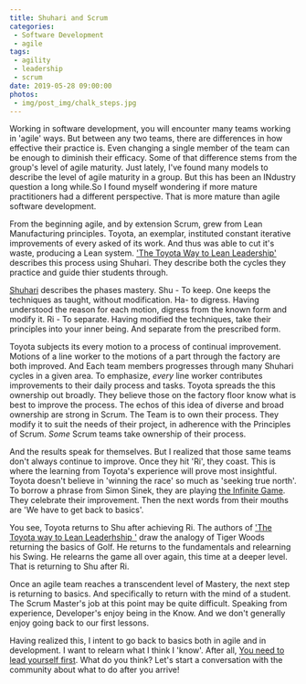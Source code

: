 ```yaml
---
title: Shuhari and Scrum
categories:
 - Software Development
 - agile
tags:
 - agility
 - leadership
 - scrum
date: 2019-05-28 09:00:00
photos: 
 - img/post_img/chalk_steps.jpg
---
```


Working in software development, you will encounter many teams working in 'agile' ways. But between any two teams, there are differences in how effective their practice is. Even changing a single member of the team can be enough to diminish their efficacy. Some of that difference stems from the group's level of agile maturity. Just lately, I've found many models to describe the level of agile maturity in a group. But this has been an INdustry question a long while.So I found myself wondering if more mature practitioners had a different perspective. That is more mature than agile software development.

From the beginning agile, and by extension Scrum, grew from Lean Manufacturing principles. Toyota, an exemplar, instituted constant iterative improvements of every asked of its work. And thus was able to cut it's waste, producing a Lean system. ['The Toyota Way to Lean Leadership'](https://www.amazon.com/Toyota-Way-Lean-Leadership-Development/dp/1491514701) describes this process using Shuhari. They describe both the cycles they practice and guide thier students through.

[Shuhari](https://en.wikipedia.org/wiki/Shuhari) describes the phases mastery. Shu - To keep. One keeps the techniques as taught, without modification. Ha- to digress. Having understood the reason for each motion, digress from the known form and modify it. Ri - To separate. Having modified the techniques, take their principles into your inner being. And separate from the prescribed form.

Toyota subjects its every motion to a process of continual improvement. Motions of a line worker to the motions of a part through the factory are both improved. And Each team members progresses through many Shuhari cycles in a given area. To emphasize, _every_ line worker contributes improvements to their daily process and tasks. Toyota spreads the this ownership out broadly. They believe those on the factory floor know what is best to improve the process. The echos of this idea of diverse and broad ownership are strong in Scrum. The Team is to own their process. They modify it to suit the needs of their project, in adherence with the Principles of Scrum.
_Some_ Scrum teams take ownership of their process.

And the results speak for themselves. But I realized that those same teams don't always continue to improve. Once they hit 'Ri', they coast. This is where the learning from Toyota's experience will prove most insightful. Toyota doesn't believe in 'winning the race' so much as 'seeking true north'. To borrow a phrase from Simon Sinek, they are playing [the Infinite Game](https://simonsinek.com/discover/simon-sinek-the-infinite-game/). They celebrate their improvement. Then the next words from their mouths are 'We have to get back to basics'.

You see, Toyota returns to Shu after achieving Ri. The authors of ['The Toyota way to Lean Leaderhship '](https://www.amazon.com/Toyota-Way-Lean-Leadership-Development/dp/1491514701) draw the analogy of Tiger Woods returning the basics of Golf. He returns to the fundamentals and relearning his Swing. He relearns the game all over again, this time at a deeper level. That is returning to Shu after Ri.

Once an agile team reaches a transcendent level of Mastery, the next step is returning to basics. And specifically to return with the mind of a student. The Scrum Master's job at this point may be quite difficult. Speaking from experience, Developer's enjoy being in the Know. And we don't generally enjoy going back to our first lessons.

Having realized this, I intent to go back to basics both in agile and in development. I want to relearn what I think I 'know'. After all, [You need to lead yourself first](/2019/01/05/lead-yourself). What do you think? Let's start a conversation with the community about what to do after you arrive!